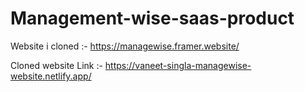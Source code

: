 # Management-wise-saas-product
Website i cloned :- https://managewise.framer.website/

Cloned website Link :- https://vaneet-singla-managewise-website.netlify.app/




